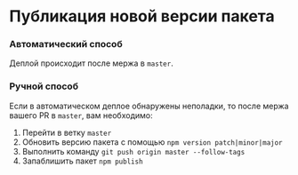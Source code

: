 # Публикация новой версии пакета

### Автоматический способ

Деплой происходит после мержа в `master`.

### Ручной способ

Если в автоматическом деплое обнаружены неполадки, то после мержа вашего PR в `master`, вам необходимо:

1. Перейти в ветку `master`
2. Обновить версию пакета с помощью `npm version patch|minor|major`
3. Выполнить команду `git push origin master --follow-tags`
4. Запаблишить пакет `npm publish`

